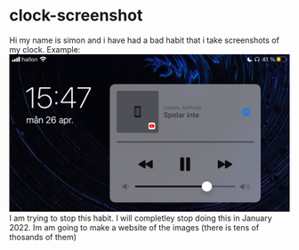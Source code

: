 # clock-screenshot
Hi my name is simon and i have had a bad habit that i take screenshots of my clock. Example:
![Alt text](https://github.com/sastofficial/clock-screenshot/blob/main/March/26/march%2026th%20(12).PNG?raw=true "Example")
I am trying to stop this habit. I will completley stop doing this in January 2022. Im am going to make a website of the images (there is tens of thosands of them)
